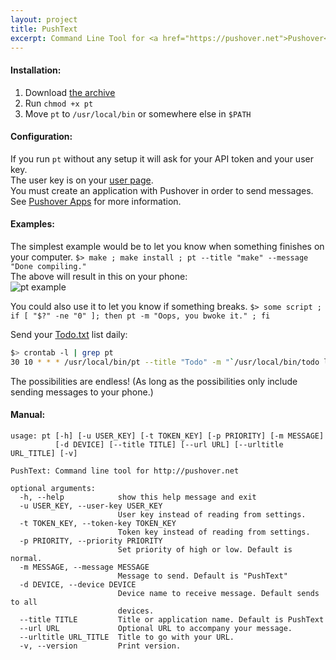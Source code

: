 ```yaml
---
layout: project
title: PushText
excerpt: Command Line Tool for <a href="https://pushover.net">Pushover</a>
---
```

#### Installation:
1. Download [the archive](https://github.com/robotmachine/PushText/tarball/master)  
2. Run `chmod +x pt`
3. Move `pt` to `/usr/local/bin` or somewhere else in `$PATH`

#### Configuration:

If you run `pt` without any setup it will ask for your API token and your user key.  
The user key is on your [user page](http://pushover.net).  
You must create an application with Pushover in order to send messages.  
See [Pushover Apps](https://pushover.net/apps) for more information.  

#### Examples:

The simplest example would be to let you know when something finishes on your computer.
`$> make ; make install ; pt --title "make" --message "Done compiling."`  
The above will result in this on your phone:  
![pt example](http://mlkshk.com/r/L2TK.jpg "pt example")

You could also use it to let you know if something breaks.
`$> some script ; if [ "$?" -ne "0" ]; then pt -m "Oops, you bwoke it." ; fi`

Send your [Todo.txt](https://github.com/ginatrapani/todo.txt-cli) list daily:
```bash
$> crontab -l | grep pt
30 10 * * * /usr/local/bin/pt --title "Todo" -m "`/usr/local/bin/todo ls`" -d iphone
```
  
The possibilities are endless! (As long as the possibilities only include sending messages to your phone.)  

#### Manual:  
```
usage: pt [-h] [-u USER_KEY] [-t TOKEN_KEY] [-p PRIORITY] [-m MESSAGE]
          [-d DEVICE] [--title TITLE] [--url URL] [--urltitle URL_TITLE] [-v]

PushText: Command line tool for http://pushover.net

optional arguments:
  -h, --help            show this help message and exit
  -u USER_KEY, --user-key USER_KEY
                        User key instead of reading from settings.
  -t TOKEN_KEY, --token-key TOKEN_KEY
                        Token key instead of reading from settings.
  -p PRIORITY, --priority PRIORITY
                        Set priority of high or low. Default is normal.
  -m MESSAGE, --message MESSAGE
                        Message to send. Default is "PushText"
  -d DEVICE, --device DEVICE
                        Device name to receive message. Default sends to all
                        devices.
  --title TITLE         Title or application name. Default is PushText
  --url URL             Optional URL to accompany your message.
  --urltitle URL_TITLE  Title to go with your URL.
  -v, --version         Print version.
```
